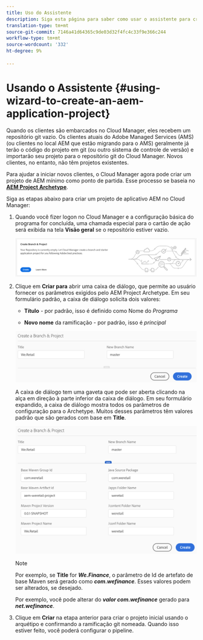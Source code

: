 ```yaml
---
title: Uso do Assistente
description: Siga esta página para saber como usar o assistente para criar um projeto de aplicativo AEM
translation-type: tm+mt
source-git-commit: 7146a41d64365c9de03d32f4fc4c33f9e366c244
workflow-type: tm+mt
source-wordcount: '332'
ht-degree: 9%

---
```



# Usando o Assistente {#using-wizard-to-create-an-aem-application-project}

Quando os clientes são embarcados no Cloud Manager, eles recebem um repositório git vazio. Os clientes atuais do Adobe Managed Services (AMS) (ou clientes no local AEM que estão migrando para o AMS) geralmente já terão o código do projeto em git (ou outro sistema de controle de versão) e importarão seu projeto para o repositório git do Cloud Manager. Novos clientes, no entanto, não têm projetos existentes.

Para ajudar a iniciar novos clientes, o Cloud Manager agora pode criar um projeto de AEM mínimo como ponto de partida. Esse processo se baseia no [**AEM Project Archetype**](https://github.com/Adobe-Marketing-Cloud/aem-project-archetype).


Siga as etapas abaixo para criar um projeto de aplicativo AEM no Cloud Manager:

1. Quando você fizer logon no Cloud Manager e a configuração básica do programa for concluída, uma chamada especial para o cartão de ação será exibida na tela **Visão geral** se o repositório estiver vazio.

   ![](assets/image2018-10-3_14-29-44.png)

1. Clique em **Criar para** abrir uma caixa de diálogo, que permite ao usuário fornecer os parâmetros exigidos pelo AEM Project Archetype. Em seu formulário padrão, a caixa de diálogo solicita dois valores:

   * **Título**  - por padrão, isso é definido como Nome do  *Programa*

   * **Novo nome**  da ramificação - por padrão, isso é  *principal*

   ![](assets/screen_shot_2018-10-08at55825am.png)

   A caixa de diálogo tem uma gaveta que pode ser aberta clicando na alça em direção à parte inferior da caixa de diálogo. Em seu formulário expandido, a caixa de diálogo mostra todos os parâmetros de configuração para o Archetype. Muitos desses parâmetros têm valores padrão que são gerados com base em **Title**.

   ![](assets/screen_shot_2018-10-08at60032am.png)

   >[!NOTE]
   >
   >Por exemplo, se **Title** for ***We.Finance***, o parâmetro de Id de artefato de base Maven será gerado como ***com.wefinance***. Esses valores podem ser alterados, se desejado.
   >
   >
   >Por exemplo, você pode alterar do ***valor com.wefinance*** gerado para ***net.wefinance***.

1. Clique em **Criar** na etapa anterior para criar o projeto inicial usando o arquétipo e confirmando a ramificação git nomeada. Quando isso estiver feito, você poderá configurar o pipeline.
